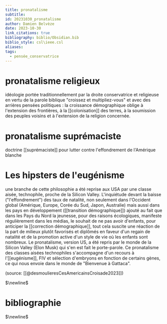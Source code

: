 ```yaml
---
title: pronatalisme
subtitle: 
id: 20231030_pronatalisme
author: Damien Belvèze
date: 2023-10-30
link_citations: true
bibliography: biblio/Obsidian.bib
biblio_style: csl\ieee.csl
aliases: 
tags:
  - pensée_conservatrice
---
```

# pronatalisme religieux

idéologie portée traditionnellement par la droite conservatrice et religieuse en vertu de la parole biblique "croissez et multipliez-vous" et avec des arrières pensées politiques : la croissance démographique oblige à l'extension des frontières, à la [[colonisation]] des terres, à la soumission des peuples voisins et à l'extension de la religion concernée. 

# pronatalisme suprémaciste

doctrine [[suprémaciste]] pour lutter contre l'effondrement de l'Amérique blanche

# Les hipsters de l'eugénisme

une branche de cette philosophie a été reprise aux USA par une classe aisée, technophile, proche de la Silicon Valley. L'inquiétude devant la baisse ("l'effondrement") des taux de natalité, non seulement dans l'Occident global (Amérique, Europe, Corée du Sud, Japon, Australie) mais aussi dans les pays en développement ([[transition démographique]]) ajouté au fait que dans les Pays du Nord la jeunesse, pour des raisons écologiques, manifeste régulièrement dans les médias, le souhait de ne pas avoir d'enfants, pour anticiper la [[correction démographique]], tout cela suscite une réaction de la part de milieux plutôt favorisés et diplômés en faveur d'un regain de natalité et de la promotion active d'un style de vie où les enfants sont nombreux. 
Le pronatalisme, version US, a été repris par le monde de la Silicon Valley (Elon Musk) qui s'en est fait le porte-parole. Ce pronatalisme des classes aisées technophiles s'accompagne d'un recours à l'[[eugénisme]], FIV et sélection d'embryons en fonction de certains gènes, ce qui nous envoie dans le monde de "Bienvenue à Gattaca". 

(source: [[@desmoulieresCesAmericainsCroisade2023]])




$\newline$
# bibliographie
$\newline$






